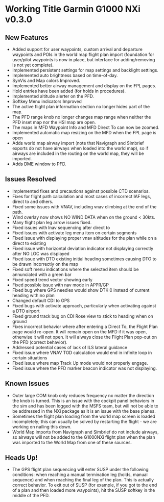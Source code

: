 # Working Title Garmin G1000 NXi v0.3.0

## New Features

- Added support for user waypoints, custom arrival and departure waypoints and POIs in the world map flight plan import (foundation for user/pilot waypoints is now in place, but interface for adding/removing is not yet complete).
- Implemented persistent settings for map settings and backlight settings.
- Implemented auto brightness based on time-of-day.
- SynVis and Map colors Improved.
- Implemented better airway management and display on the FPL pages.
- Hold entries have been added (for holds in procedures).
- Implemented altitude alerter on the PFD.
- Softkey Menu indicators Improved
- The active flight plan information section no longer hides part of the map.
- The PFD range knob no longer changes map range when neither the PFD inset map nor the HSI map are open.
- The maps in MFD Waypoint Info and MFD Direct To can now be zoomed.
- Implemented automatic map resizing on the MFD when the FPL page is open
- Adds world map airway import (note that Navigraph and Simbrief exports do not have airways when loaded into the world map), so if airways are included in the routing on the world map, they will be imported.
- Adds DME window to PFD.

## Issues Resolved
- Implemented fixes and precautions against possible CTD scenarios.
- Fixes for flight path calculation and most cases of incorrect IAF legs, direct to and others.
- Fixed some issues with VNAV, including vnav climbing at the end of the path.
- Wind overlay now shows NO WIND DATA when on the ground < 30kts.
- Many flight plan leg arrow issues fixed.
- Fixed issues with lnav sequencing after direct to
- Fixed issues with activate leg menu item on certain segments
- Fixed issue with displaying proper vnav altitudes for the plan while on a direct to existing
- Fixed issue with horizontal deviation indicator not displaying correctly after NO LOC was displayed
- Fixed issue with DTO existing initial heading sometimes causing DTO to be drawn incorrectly on the map
- Fixed soft menu indications where the selected item should be annunciated with a green bar
- Fixed speed trend vector showing early
- Fixed possible issue with nav mode in APPR/GP
- Fixed bug where GPS needles would show DTK 0 instead of current heading with no plan
- Changed default CDI to GPS
- Fixed bugs with activate approach, particularly when activating against a DTO airport
- Fixed ground track bug on CDI Rose view to stick to heading when on ground
- Fixes incorrect behavior where after entering a Direct To, the Flight Plan page would re-open. It will remain open on the MFD if it was open, otherwise it will not open. It will always close the Flight Plan pop-out on the PFD (correct behavior).
- Addressed potential cases of lack of ILS lateral guidance
- Fixed issue where VNAV TOD calculation would end in infinite loop in certain situations
- Fixed issue where map Track Up mode would not properly engage.
- Fixed issue where the PFD marker beacon indicator was not displaying.

## Known Issues
- Outer large COM knob only reduces frequency no matter the direction the knob is turned. This is an issue with the cockpit panel behaviors in the sim and has been logged with the MSFS team, but will not be able to be addressed in the NXi package as it is an issue with the base planes.
- Sometimes the flight plan loading from the world map screen is loaded incompletely; this can usually be solved by restarting the flight - we are working on nailing this down.
- World Map imports from Navigraph and Simbrief do not include airways, so airways will not be added to the G1000NXi flight plan when the plan was imported to the World Map from one of these sources.

## Heads Up!
- The GPS flight plan sequencing will enter SUSP under the following conditions: when reaching a manual termination leg (holds, manual sequence) and when reaching the final leg of the plan. This is actually correct behavior. To exit out of SUSP (for example, if you got to the end of a plan and then loaded more waypoints), hit the SUSP softkey in the middle of the PFD.
